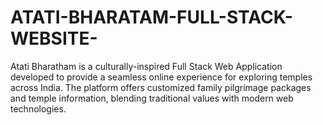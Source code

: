 # ATATI-BHARATAM-FULL-STACK-WEBSITE-
Atati Bharatham is a culturally-inspired Full Stack Web Application developed to provide a seamless online experience for exploring temples across India. The platform offers customized family pilgrimage packages and temple information, blending traditional values with modern web technologies. 
